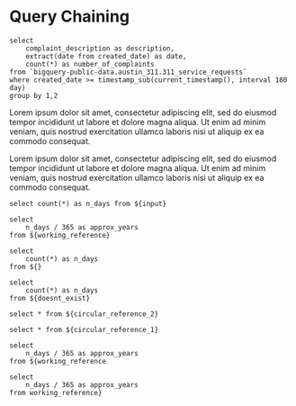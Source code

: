 <script>
    let vvv = 129
</script>

# Query Chaining

```input
select
    complaint_description as description,
    extract(date from created_date) as date,
    count(*) as number_of_complaints
from `bigquery-public-data.austin_311.311_service_requests`
where created_date >= timestamp_sub(current_timestamp(), interval 180 day)
group by 1,2
```

Lorem ipsum dolor sit amet, consectetur adipiscing elit, sed do eiusmod tempor incididunt ut labore et dolore magna aliqua. Ut enim ad minim veniam, quis nostrud exercitation ullamco laboris nisi ut aliquip ex ea commodo consequat.

<DataTable data={input}/>

Lorem ipsum dolor sit amet, consectetur adipiscing elit, sed do eiusmod tempor incididunt ut labore et dolore magna aliqua. Ut enim ad minim veniam, quis nostrud exercitation ullamco laboris nisi ut aliquip ex ea commodo consequat.

```working_reference
select count(*) as n_days from ${input}
```

<DataTable data={working_reference}/>

```two_step_reference
select
    n_days / 365 as approx_years
from ${working_reference}
```

```missing_reference
select
    count(*) as n_days
from ${}
```

```incorrect_reference
select
    count(*) as n_days
from ${doesnt_exist}
```

```circular_reference_1
select * from ${circular_reference_2}
```

```circular_reference_2
select * from ${circular_reference_1}
```

```missing_close_bracket
select
    n_days / 365 as approx_years
from ${working_reference
```

```missing_opening_bracket
select
    n_days / 365 as approx_years
from working_reference}
```
